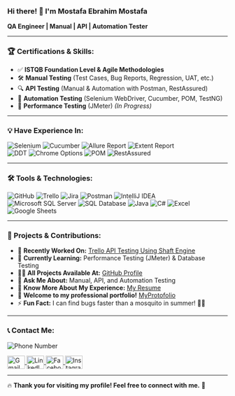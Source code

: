 ### Hi there! 👋 I'm Mostafa Ebrahim Mostafa  
**QA Engineer | Manual | API | Automation Tester**

---

### 🏆 Certifications & Skills:
- ✅ **ISTQB Foundation Level & Agile Methodologies**
- 🛠 **Manual Testing** (Test Cases, Bug Reports, Regression, UAT, etc.)
- 🔍 **API Testing** (Manual & Automation with Postman, RestAssured)
- 🤖 **Automation Testing** (Selenium WebDriver, Cucumber, POM, TestNG)
- 🚀 **Performance Testing** (JMeter) *(In Progress)*

---

### 💡 Have Experience In:  
![Selenium](https://img.shields.io/badge/Selenium-00AA01?style=for-the-badge&logo=selenium&logoColor=ffffff)  ![Cucumber](https://img.shields.io/badge/Cucumber-43B02A?style=for-the-badge&logo=cucumber&logoColor=ffffff)  ![Allure Report](https://img.shields.io/badge/Allure_Report-E4405F?style=for-the-badge)  ![Extent Report](https://img.shields.io/badge/Extent_Report-0077B5?style=for-the-badge)  
![DDT](https://img.shields.io/badge/DDT-FFA500?style=for-the-badge)  ![Chrome Options](https://img.shields.io/badge/Chrome_Options-4285F4?style=for-the-badge)  ![POM](https://img.shields.io/badge/POM-00A98F?style=for-the-badge)  ![RestAssured](https://img.shields.io/badge/RestAssured-008000?style=for-the-badge)

---

### 🛠 Tools & Technologies:  
![GitHub](https://img.shields.io/badge/GitHub-181717?style=for-the-badge&logo=github&logoColor=ffffff)  ![Trello](https://img.shields.io/badge/Trello-0052CC?style=for-the-badge&logo=trello&logoColor=ffffff)  ![Jira](https://img.shields.io/badge/Jira-0052CC?style=for-the-badge&logo=jira&logoColor=ffffff)  ![Postman](https://img.shields.io/badge/Postman-FF6C37?style=for-the-badge&logo=postman&logoColor=ffffff)  ![IntelliJ IDEA](https://img.shields.io/badge/IntelliJIDEA-000000.svg?style=for-the-badge&logo=intellij-idea&logoColor=white)  
![Microsoft SQL Server](https://img.shields.io/badge/Microsoft_SQL_Server-CC2927?style=for-the-badge&logo=microsoft-sql-server&logoColor=white)  ![SQL Database](https://img.shields.io/badge/SQL_Database-4479A1?style=for-the-badge&logo=mysql&logoColor=white)  ![Java](https://img.shields.io/badge/Java-%23ED8B00.svg?style=for-the-badge&logo=openjdk&logoColor=white)  ![C#](https://img.shields.io/badge/C%23-%23239120.svg?style=for-the-badge&logo=c-sharp&logoColor=white)  ![Excel](https://img.shields.io/badge/Excel-217346?style=for-the-badge&logo=microsoft-excel&logoColor=white)  
![Google Sheets](https://img.shields.io/badge/Google_Sheets-34A853?style=for-the-badge&logo=googlesheets&logoColor=white)  

---

### 🚀 Projects & Contributions:
- 🔭 **Recently Worked On:** [Trello API Testing Using Shaft Engine](sdsdsdsds)
- 🌱 **Currently Learning:** Performance Testing (JMeter) & Database Testing
- 👨‍💻 **All Projects Available At:** [GitHub Profile](https://github.com/MostafaEbrahimMostafa)
- 💬 **Ask Me About:** Manual, API, and Automation Testing
- 📄 **Know More About My Experience:** [My Resume](https://drive.google.com/file/d/1-2FGs_jTIv5ff0p8QFnd4Kh5Tn-AABnX/view?usp=sharing)
- 🎒 **Welcome to my professional portfolio!** [MyProtofolio](https://mostafa-ebrahim-qa.renderforestsites.com/)
- ⚡ **Fun Fact:** I can find bugs faster than a mosquito in summer! 🐞😆

---

### 📞 Contact Me:
![Phone Number](https://img.shields.io/badge/%20Phone-%2B20%20100%20574%207258-blue)

<a href="mailto:mustafa.ibrahim.qa@gmail.com" target="blank">
  <img align="center" src="https://upload.wikimedia.org/wikipedia/commons/7/7e/Gmail_icon_%282020%29.svg" alt="Gmail" height="30" width="40" />
</a>
<a href="https://linkedin.com/in/mostafa-ibrahim-mostafa-6530b4235" target="blank">
  <img align="center" src="https://raw.githubusercontent.com/rahuldkjain/github-profile-readme-generator/master/src/images/icons/Social/linked-in-alt.svg" alt="LinkedIn" height="30" width="40" />
</a>
<a href="https://fb.com/mostafa.alkady.1004" target="blank">
  <img align="center" src="https://raw.githubusercontent.com/rahuldkjain/github-profile-readme-generator/master/src/images/icons/Social/facebook.svg" alt="Facebook" height="30" width="40" />
</a>
<a href="https://www.instagram.com/mostafa.alkady.1004/" target="blank">
  <img align="center" src="https://upload.wikimedia.org/wikipedia/commons/a/a5/Instagram_icon.png" alt="Instagram" height="30" width="40" />
</a>
</p>


---

🔥 **Thank you for visiting my profile! Feel free to connect with me.** 🚀


